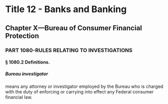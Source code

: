 
# Title 12 - Banks and Banking
## Chapter X—Bureau of Consumer Financial Protection
### PART 1080-RULES RELATING TO INVESTIGATIONS
#### § 1080.2 Definitions.
##### Bureau investigator

means any attorney or investigator employed by the Bureau who is charged with the duty of enforcing or carrying into effect any Federal consumer financial law.
